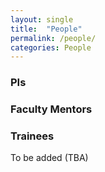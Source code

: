 ```yaml
---
layout: single
title:  "People"
permalink: /people/
categories: People
---
```


### PIs
### Faculty Mentors
### Trainees


To be added (TBA)